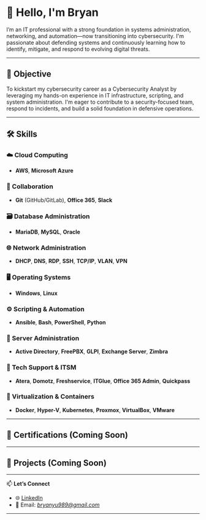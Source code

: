 # 👋 Hello, I'm Bryan

I’m an IT professional with a strong foundation in systems administration, networking, and automation—now transitioning into cybersecurity. I'm passionate about defending systems and continuously learning how to identify, mitigate, and respond to evolving digital threats.

---

## 🎯 Objective

To kickstart my cybersecurity career as a Cybersecurity Analyst by leveraging my hands-on experience in IT infrastructure, scripting, and system administration. I'm eager to contribute to a security-focused team, respond to incidents, and build a solid foundation in defensive operations.

---

## 🛠️ Skills

### ☁️ Cloud Computing
- **AWS**, **Microsoft Azure**

### 🤝 Collaboration
- **Git** (GitHub/GitLab), **Office 365**, **Slack**

### 🗃️ Database Administration
- **MariaDB**, **MySQL**, **Oracle**

### 🌐 Network Administration
- **DHCP**, **DNS**, **RDP**, **SSH**, **TCP/IP**, **VLAN**, **VPN**

### 🖥️ Operating Systems
- **Windows**, **Linux**

### ⚙️ Scripting & Automation
- **Ansible**, **Bash**, **PowerShell**, **Python**

### 🧱 Server Administration
- **Active Directory**, **FreePBX**, **GLPI**, **Exchange Server**, **Zimbra**

### 🛟 Tech Support & ITSM
- **Atera**, **Domotz**, **Freshservice**, **ITGlue**, **Office 365 Admin**, **Quickpass**

### 🧪 Virtualization & Containers
- **Docker**, **Hyper-V**, **Kubernetes**, **Proxmox**, **VirtualBox**, **VMware**

---

## 📜 Certifications (Coming Soon)



---

## 🚧 Projects (Coming Soon)



---

📫 **Let’s Connect**

- 🌐 [LinkedIn]([https://www.linkedin.com](https://www.linkedin.com/in/bryan-yu-15a398291/))
- 📧 Email: *bryanyu989@gmail.com*

---
